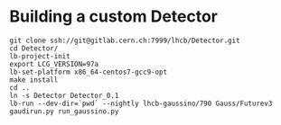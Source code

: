 Building a custom Detector
=========================


```
git clone ssh://git@gitlab.cern.ch:7999/lhcb/Detector.git
cd Detector/
lb-project-init 
export LCG_VERSION=97a
lb-set-platform x86_64-centos7-gcc9-opt
make install
cd ..
ln -s Detector Detector_0.1
lb-run --dev-dir=`pwd` --nightly lhcb-gaussino/790 Gauss/Futurev3 gaudirun.py run_gaussino.py 
```

